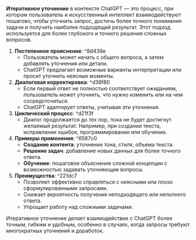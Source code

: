 **Итеративное уточнение** в контексте ChatGPT — это процесс, при котором пользователь и искусственный интеллект взаимодействуют пошагово, чтобы уточнить запрос, достичь более точного понимания задачи и получить наиболее подходящий результат. Этот подход используется для более глубокого и точного решения сложных вопросов.


1. **Постепенное прояснение**: ^8d438e
    - Пользователь может начать с общего вопроса, а затем добавлять уточнения или детали.
    - ChatGPT предлагает возможные варианты интерпретации или просит уточнить неясные моменты.
2. **Диалоговая корректировка**: ^d38f80
    - Если первый ответ не полностью соответствует ожиданиям, пользователь может уточнить, что нужно изменить или на чем сосредоточиться.
    - ChatGPT адаптирует ответы, учитывая эти уточнения.
3. **Циклический процесс**: ^d21f3f
    - Диалог продолжается до тех пор, пока не будет достигнут желаемый результат. Например, при создании текста, исправлении ошибок, программировании или обучении.
4. **Примеры применения**: ^6567c0
    - **Создание контента**: уточнение тона, стиля, объема текста.
    - **Решение задач**: добавление новых данных для более точного ответа.
    - **Обучение**: пошаговое объяснение сложной концепции с возможностью задавать уточняющие вопросы.
5. **Преимущества**: ^221dc7
    - Позволяет эффективно справляться с неясными или плохо сформулированными запросами.
    - Снижает вероятность получения неподходящего или неполного ответа.
    - Упрощает работу над сложными задачами.

Итеративное уточнение делает взаимодействие с ChatGPT более точным, гибким и удобным, особенно в случаях, когда запросы требуют многократных уточнений и доработок.